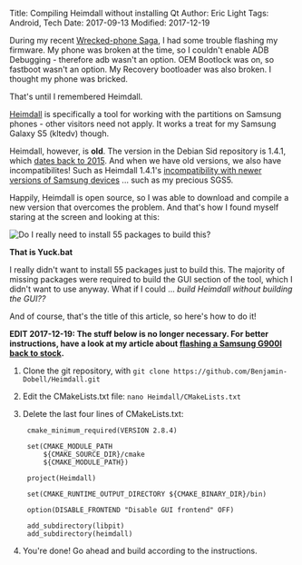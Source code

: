 Title: Compiling Heimdall without installing Qt
Author: Eric Light
Tags: Android, Tech
Date: 2017-09-13
Modified: 2017-12-19

During my recent [Wrecked-phone Saga]({filename}broken_phone.md), I had some trouble flashing my firmware.  My phone was broken at the time, so I couldn't enable ADB Debugging - therefore adb wasn't an option.  OEM Bootlock was on, so fastboot wasn't an option.  My Recovery bootloader was also broken.  I thought my phone was bricked.

That's until I remembered Heimdall.

[Heimdall](http://glassechidna.com.au/heimdall/) is specifically a tool for working with the partitions on Samsung phones - other visitors need not apply.  It works a treat for my Samsung Galaxy S5 (kltedv) though.

Heimdall, however, is **old**.  The version in the Debian Sid repository is 1.4.1, which [dates back to 2015](http://metadata.ftp-master.debian.org/changelogs/main/h/heimdall-flash/heimdall-flash_1.4.1-2_changelog).  And when we have old versions, we also have incompatibilites!  Such as Heimdall 1.4.1's [incompatibility with newer versions of Samsung devices](https://github.com/Benjamin-Dobell/Heimdall/issues/209) ... such as my precious SGS5.

Happily, Heimdall is open source, so I was able to download and compile a new version that overcomes the problem.  And that's how I found myself staring at the screen and looking at this:

![Do I really need to install 55 packages to build this?]({filename}/images/yuck.png)

**That is Yuck.bat**

I really didn't want to install 55 packages just to build this.  The majority of missing packages were required to build the GUI section of the tool, which I didn't want to use anyway.  What if I could ... _build Heimdall without building the GUI??_

And of course, that's the title of this article, so here's how to do it!

**EDIT 2017-12-19:  The stuff below is no longer necessary.  For better instructions, have a look at my article about [flashing a Samsung G900I back to stock]({filename}new_heimdall.md).**

1. Clone the git repository, with `git clone https://github.com/Benjamin-Dobell/Heimdall.git`

2. Edit the CMakeLists.txt file: `nano Heimdall/CMakeLists.txt`

3. Delete the last four lines of CMakeLists.txt:

        cmake_minimum_required(VERSION 2.8.4)

        set(CMAKE_MODULE_PATH
            ${CMAKE_SOURCE_DIR}/cmake
            ${CMAKE_MODULE_PATH})

        project(Heimdall)

        set(CMAKE_RUNTIME_OUTPUT_DIRECTORY ${CMAKE_BINARY_DIR}/bin)

        option(DISABLE_FRONTEND "Disable GUI frontend" OFF)

        add_subdirectory(libpit)
        add_subdirectory(heimdall)

4. You're done!  Go ahead and build according to the instructions.
